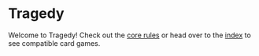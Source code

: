 # Tragedy
Welcome to Tragedy!  Check out the [core rules](CoreRules.md) or head over to the [index](RulesIndex.md) to see compatible card games.